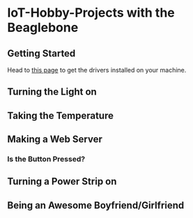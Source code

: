 # IoT-Hobby-Projects with the Beaglebone

## Getting Started

Head to [this page](http://beagleboard.org/static/beaglebone/latest/README.htm) to get the drivers installed on your machine.

## Turning the Light on

## Taking the Temperature

## Making a Web Server

### Is the Button Pressed?

## Turning a Power Strip on

## Being an Awesome Boyfriend/Girlfriend


